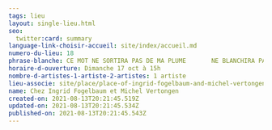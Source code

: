 ```yaml
---
tags: lieu
layout: single-lieu.html
seo:
  twitter:card: summary
language-link-choisir-accueil: site/index/accueil.md
numero-du-lieu: 18
phrase-blanche: CE MOT NE SORTIRA PAS DE MA PLUME       NE BLANCHIRA PAS VOS LÈVRES
horaire-d-ouverture: Dimanche 17 oct à 15h
nombre-d-artistes-1-artiste-2-artistes: 1 artiste
lieu-associe: site/place/place-of-ingrid-fogelbaum-and-michel-vertongen.md
name: Chez Ingrid Fogelbaum et Michel Vertongen
created-on: 2021-08-13T20:21:45.519Z
updated-on: 2021-08-13T20:21:45.534Z
published-on: 2021-08-13T20:21:45.543Z
---
```

